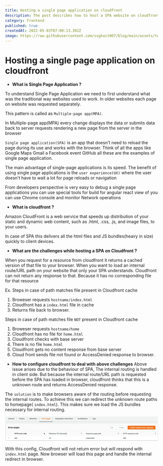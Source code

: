 ```yaml
---
title: Hosting a single page application on cloudfront
description: The post describes how to host a SPA website on cloudfront.
category: Frontend
published: true
createdAt: 2022-05-03T07:00:13.392Z
image: https://raw.githubusercontent.com/ssghait007/blog/main/assets/template.webp
---
```


  

# Hosting a single page application on cloudfront

  

-  **What is Single Page Application ?** 

  

To understand Single Page Application we need to first understand what was the traditional way websites used to work. In older websites each page on website was requested separately.

This pattern is called as `Multiple-page app(MPA)`.

In Multiple-page app(MPA) every change displays the data or submits data back to server requests rendering a new page from the server in the browser

  

`Single page application(SPA)` is an app that doesn't need to reload the page during its use and works with the browser. Think of all the apps like Google Maps Gmail a Facebook event GitHub all these are the examples of single page application.

  

The main advantage of single-page applications is its speed. The benefit of using single page applications is the `user experience(UX)` where the user doesn't have to wait a lot for page reloads or navigation

  

From developers perspective is very easy to debug a single page applications you can use special tools for build for angular react view of you can use Chrome console and monitor Network operations

  

-  **What is cloudfront ?**

Amazon CloudFront is a web service that speeds up distribution of your static and dynamic web content, such as .html, .css, .js, and image files, to your users.

  

In case of SPA this delivers all the html files and JS bundles(heavy in size) quickly to client devices.

  

-  **What are the challenges while hosting a SPA on Cloudfront ?**

When you request for a resource from cloudfront it returns a cached version of that file to your browser.
When you want to load an internal route/URL path on your website that only your SPA understands. Cloudfront can not return any response to that. Because it has no corresponding file for that resource

Ex. 
Steps in case of path matches file present in Cloudfront cache

 1. Broweser requests `hostname/index.html`
 2. Cloudfront has a `index.html` file in cache 
 3. Returns file back to browser.

Steps in case of path matches file `NOT` present in Cloudfront cache

 1. Broweser requests `hostname/home`
 2. Cloudfront has no file for `home.html`
 3. Cloudfront checks with base server 
 4. There is no file `home.html` 
 5. Cloudfront gets no content response from base server 
 6. Cloud front sends file not found or AccessDenied response to browser.

  

- **How to configure cloudfront to deal with above challenges**
Above issue arises due to the behaviour of SPA, The internal routing is handled in client side. 
But because the internal route/URL path is requested before the SPA has loaded in browser, cloudfront thinks that this is a unknown route and returns AccessDenied response.

The `solution` is to make browsers aware of the routing before requesting the internal routes. 
To achieve this we can redirect the unknown route paths to homepage( `index.html`). This makes sure we load the JS bundles necessary for internal routing.

![image alt text](https://raw.githubusercontent.com/ssghait007/blog/main/assets/cloudfront-err-page-config.webp)

With this config, Cloudfront will not return error but will respond with `index.html` page. 
Now browser will load this page and handle the internal redirect in browser.
